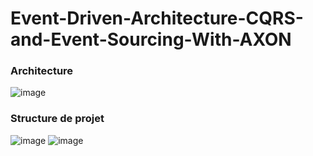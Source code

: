 # Event-Driven-Architecture-CQRS-and-Event-Sourcing-With-AXON
### Architecture 
![image](https://user-images.githubusercontent.com/86124754/209468761-221936a0-685e-4fa9-a877-16f51148cb18.png)
### Structure de projet
![image](https://user-images.githubusercontent.com/86124754/209468802-0118f159-d080-4502-92e9-aa60c5f42a84.png)
![image](https://user-images.githubusercontent.com/86124754/209468822-2b86f6a1-977a-4362-95e7-b649ee0cd0ce.png)

